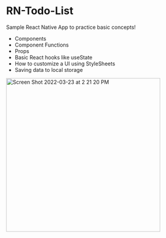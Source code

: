 # RN-Todo-List

Sample React Native App to practice basic concepts!

- Components
- Component Functions
- Props
- Basic React hooks like useState
- How to customize a UI using StyleSheets
- Saving data to local storage

<img width="417" alt="Screen Shot 2022-03-23 at 2 21 20 PM" src="https://user-images.githubusercontent.com/7025946/159771289-bd0e0003-5627-43c9-b2b3-76a2b65adeb2.png">
